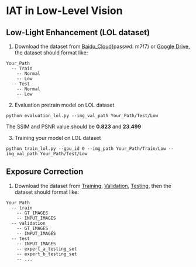 # IAT in Low-Level Vision

## Low-Light Enhancement (LOL dataset)

1. Download the dataset from [Baidu_Cloud](https://pan.baidu.com/s/1Md5r4Lup8NVQI2ixKTIlGQ)(passwd: m7f7) or [Google Drive](https://drive.google.com/file/d/17UiWwwLHHveHf7N2Ubknpk7FUsN06W6a/view?usp=sharing), the dataset should format like:

```
Your_Path
  -- Train
    -- Normal
    -- Low
  -- Test
    -- Normal
    -- Low
```

2. Evaluation pretrain model on LOL dataset
```
python evaluation_lol.py --img_val_path Your_Path/Test/Low 
```
The SSIM and PSNR value should be **0.823** and **23.499**

3. Training your model on LOL dataset
```
python train_lol.py --gpu_id 0 --img_path Your_Path/Train/Low --img_val_path Your_Path/Test/Low 
```

## Exposure Correction

1. Download the dataset from [Training](https://ln2.sync.com/dl/141f68cf0/mrt3jtm9-ywbdrvtw-avba76t4-w6fw8fzj), [Validation](https://ln2.sync.com/dl/49a6738c0/3m3imxpe-w6eqiczn-vripaqcf-jpswtcfr), [Testing](https://ln2.sync.com/dl/098a6c5e0/cienw23w-usca2rgh-u5fxikex-q7vydzkp), then the dataset should format like:

```
Your Path
  -- train
    -- GT_IMAGES
    -- INPUT_IMAGES
  -- validation
    -- GT_IMAGES
    -- INPUT_IMAGES
  -- test
    -- INPUT_IMAGES
    -- expert_a_testing_set
    -- expert_b_testing_set
    -- ...
```

